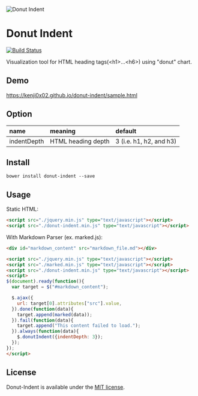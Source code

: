 ![Donut Indent](https://raw.githubusercontent.com/kenji0x02/images/master/donut.png)

# Donut Indent

[![Build Status](https://travis-ci.org/kenji0x02/donut-indent.svg)](https://travis-ci.org/kenji0x02/donut-indent)

Visualization tool for HTML heading tags(\<h1>...\<h6>) using "donut" chart.

## Demo

https://kenji0x02.github.io/donut-indent/sample.html


## Option

|name|meaning|default|
|:--|:--|:--|
|indentDepth|HTML heading depth|3 (i.e. h1, h2, and h3)|

## Install

```
bower install donut-indent --save
```

## Usage

Static HTML:

```html
<script src="./jquery.min.js" type="text/javascript"></script>
<script src="./donut-indent.min.js" type="text/javascript"></script>
```

With Markdown Parser (ex. marked.js):

```html
<div id="markdown_content" src="markdown_file.md"></div>

<script src="./jquery.min.js" type="text/javascript"></script>
<script src="./marked.min.js" type="text/javascript"></script>
<script src="./donut-indent.min.js" type="text/javascript"></script>
<script>
$(document).ready(function(){
  var target = $("#markdown_content");

  $.ajax({
    url: target[0].attributes["src"].value,
  }).done(function(data){
    target.append(marked(data));
  }).fail(function(data){
    target.append("This content failed to load.");
  }).always(function(data){
    $.donutIndent({indentDepth: 3});
  });
});
</script>
```

## License

Donut-Indent is available under the [MIT license](https://github.com/kenji0x02/donut-indent/blob/master/LICENSE).
